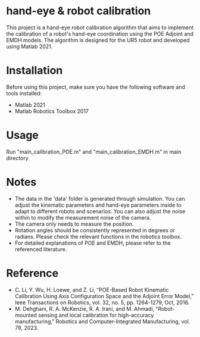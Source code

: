 # hand-eye & robot calibration
This project is a hand-eye robot calibration algorithm that aims to implement the calibration of a robot's hand-eye coordination using the POE Adjoint and EMDH models. The algorithm is designed for the UR5 robot and developed using Matlab 2021.

# Installation
Before using this project, make sure you have the following software and tools installed:

- Matlab 2021
- Matlab Robotics Toolbox 2017

# Usage
Run "main_calibration_POE.m" and "main_calibration_EMDH.m" in main directory

# Notes
- The data in the 'data' folder is generated through simulation. You can adjust the kinematic parameters and hand-eye parameters inside to adapt to different robots and scenarios. You can also adjust the noise within to modify the measurement noise of the camera.
- The camera only needs to measure the position.
- Rotation angles should be consistently represented in degrees or radians. Please check the relevant functions in the robotics toolbox.
- For detailed explanations of POE and EMDH, please refer to the referenced literature.

# Reference
- C. Li, Y. Wu, H. Loewe, and Z. Li, “POE-Based Robot Kinematic Calibration Using Axis Configuration Space and the Adjoint Error Model,” Ieee Transactions on Robotics, vol. 32, no. 5, pp. 1264-1279, Oct, 2016.
- M. Dehghani, R. A. McKenzie, R. A. Irani, and M. Ahmadi, “Robot-mounted sensing and local calibration for high-accuracy manufacturing,” Robotics and Computer-Integrated Manufacturing, vol. 79, 2023.


